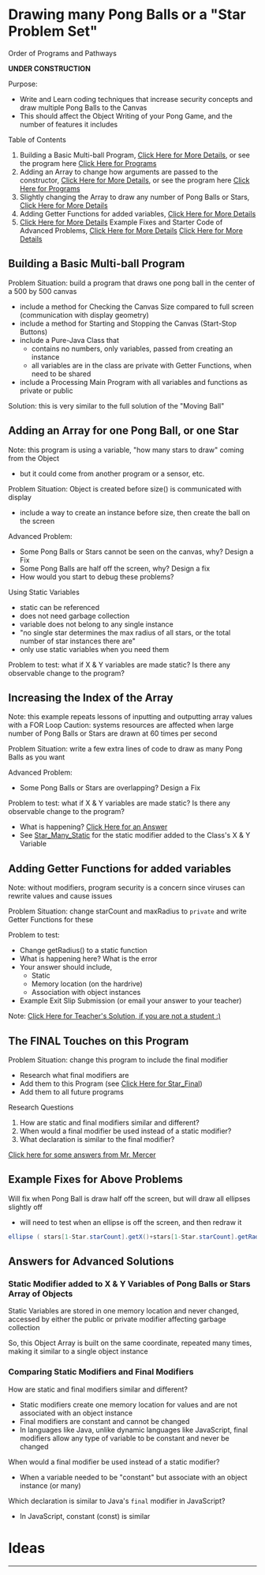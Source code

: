# Drawing many Pong Balls or a "Star Problem Set"
Order of Programs and Pathways

**UNDER CONSTRUCTION**

Purpose:
- Write and Learn coding techniques that increase security concepts and draw multiple Pong Balls to the Canvas
- This should affect the Object Writing of your Pong Game, and the number of features it includes

Table of Contents
1. Building a Basic Multi-ball Program, <a href="https://github.com/MercersKitchen/CS30/tree/master/Objective%20Processing-Java/Many%20Ball#building-a-basic-multi-ball-program">Click Here for More Details</a>, or see the program here <a href="https://github.com/MercersKitchen/CS30/tree/master/Objective%20Processing-Java/Many%20Ball/BuildingBasicStar">Click Here for Programs</a>
2. Adding an Array to change how arguments are passed to the constructor, <a href="https://github.com/MercersKitchen/CS30/tree/master/Objective%20Processing-Java/Many%20Ball#adding-an-array">Click Here for More Details</a>, or see the program here <a href="https://github.com/MercersKitchen/CS30/tree/master/Objective%20Processing-Java/Many%20Ball/Star_Single">Click Here for Programs</a>
3. Slightly changing the Array to draw any number of Pong Balls or Stars, <a href="">Click Here for More Details</a>
4. Adding Getter Functions for added variables, <a href="">Click Here for More Details</a>
5. <a href="">Click Here for More Details</a>
Example Fixes and Starter Code of Advanced Problems, <a href="https://github.com/MercersKitchen/CS30/tree/master/Objective%20Processing-Java/Many%20Ball#example-fixes-for-above-problems">Click Here for More Details</a>
<a href="">Click Here for More Details</a>

## Building a Basic Multi-ball Program
Problem Situation: build a program that draws one pong ball in the center of a 500 by 500 canvas
- include a method for Checking the Canvas Size compared to full screen (communication with display geometry)
- include a method for Starting and Stopping the Canvas (Start-Stop Buttons)
- include a Pure-Java Class that
  - contains no numbers, only variables, passed from creating an instance
  - all variables are in the class are private with Getter Functions, when need to be shared
- include a Processing Main Program with all variables and functions as private or public

Solution: this is very similar to the full solution of the "Moving Ball"

## Adding an Array for one Pong Ball, or one Star
Note: this program is using a variable, "how many stars to draw" coming from the Object
- but it could come from another program or a sensor, etc.

Problem Situation: Object is created before size() is communicated with display
- include a way to create an instance before size, then create the ball on the screen

Advanced Problem:
- Some Pong Balls or Stars cannot be seen on the canvas, why? Design a Fix
- Some Pong Balls are half off the screen, why? Design a fix
- How would you start to debug these problems?

Using Static Variables
- static can be referenced
- does not need garbage collection
- variable does not belong to any single instance
- "no single star determines the max radius of all stars, or the total number of star instances there are"
- only use static variables when you need them

Problem to test: what if X & Y variables are made static? Is there any observable change to the program?

## Increasing the Index of the Array
Note: this example repeats lessons of inputting and outputting array values with a FOR Loop
Caution: systems resources are affected when large number of Pong Balls or Stars are drawn at 60 times per second

Problem Situation: write a few extra lines of code to draw as many Pong Balls as you want

Advanced Problem:
- Some Pong Balls or Stars are overlapping? Design a Fix

Problem to test: what if X & Y variables are made static? Is there any observable change to the program?
- What is happening? <a href="https://github.com/MercersKitchen/CS30/tree/master/Objective%20Processing-Java/Many%20Ball#static-modifier-added-to-x--y-variables-of-pong-balls-or-stars-array-of-objects">Click Here for an Answer</a>
- See <a href="https://github.com/MercersKitchen/CS30/tree/master/Objective%20Processing-Java/Many%20Ball/Star_Many_Static">Star_Many_Static</a> for the static modifier added to the Class's X & Y Variable

## Adding Getter Functions for added variables
Note: without modifiers, program security is a concern since viruses can rewrite values and cause issues

Problem Situation: change starCount and maxRadius to ```private``` and write Getter Functions for these

Problem to test:
- Change getRadius() to a static function
- What is happening here? What is the error
- Your answer should include,
  - Static
  - Memory location (on the hardrive)
  - Association with object instances
- Example Exit Slip Submission (or email your answer to your teacher)

Note: <a href="https://docs.google.com/document/d/1Wi2Ibn6fGYjEh5C3zY2YkI3WiY1z3b9CRNunNCZAr80/edit?usp=sharing">Click Here for Teacher's Solution, if you are not a student :)</a>

## The FINAL Touches on this Program
Problem Situation: change this program to include the final modifier
- Research what final modifiers are
- Add them to this Program (see <a href="https://github.com/MercersKitchen/CS30/tree/master/Objective%20Processing-Java/Many%20Ball/Star_Final">Click Here for Star_Final</a>)
- Add them to all future programs

Research Questions
1. How are static and final modifiers similar and different?
2. When would a final modifier be used instead of a static modifier?
3. What declaration is similar to the final modifier?

<a href="https://github.com/MercersKitchen/CS30/tree/master/Objective%20Processing-Java/Many%20Ball#comparing-static-modifiers-and-final-modifiers">Click here for some answers from Mr. Mercer</a>

## Example Fixes for Above Problems

Will fix when Pong Ball is draw half off the screen, but will draw all ellipses slightly off
- will need to test when an ellipse is off the screen, and then redraw it
```java
ellipse ( stars[1-Star.starCount].getX()+stars[1-Star.starCount].getRadius(), stars[1-Star.starCount].getY()-stars[1-Star.starCount].getRadius(), stars[1-Star.starCount].getRadius(), stars[1-Star.starCount].getRadius());
```

## Answers for Advanced Solutions

### Static Modifier added to X & Y Variables of Pong Balls or Stars Array of Objects
Static Variables are stored in one memory location and never changed, accessed by either the public or private modifier affecting garbage collection

So, this Object Array is built on the same coordinate, repeated many times, making it similar to a single object instance

### Comparing Static Modifiers and Final Modifiers

How are static and final modifiers similar and different?
- Static modifiers create one memory location for values and are not associated with an object instance
- Final modifiers are constant and cannot be changed
- In languages like Java, unlike dynamic languages like JavaScript, final modifiers allow any type of variable to be constant and never be changed

When would a final modifier be used instead of a static modifier?
- When a variable needed to be "constant" but associate with an object instance (or many)

Which declaration is similar to Java's ```final``` modifier in JavaScript?
- In JavaScript, constant (const) is similar

# Ideas


---
